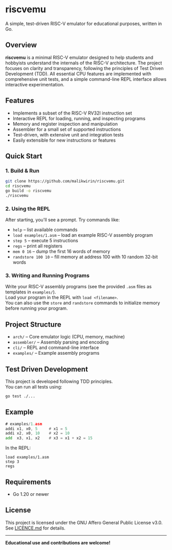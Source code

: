 # riscvemu

A simple, test-driven RISC-V emulator for educational purposes, written in Go.

## Overview

**riscvemu** is a minimal RISC-V emulator designed to help students and hobbyists understand the internals of the RISC-V architecture. The project focuses on clarity and transparency, following the principles of Test Driven Development (TDD). All essential CPU features are implemented with comprehensive unit tests, and a simple command-line REPL interface allows interactive experimentation.

## Features

- Implements a subset of the RISC-V RV32I instruction set
- Interactive REPL for loading, running, and inspecting programs
- Memory and register inspection and manipulation
- Assembler for a small set of supported instructions
- Test-driven, with extensive unit and integration tests
- Easily extensible for new instructions or features

## Quick Start

### 1. Build & Run

```sh
git clone https://github.com/malikwirin/riscvemu.git
cd riscvemu
go build -o riscvemu
./riscvemu
```

### 2. Using the REPL

After starting, you'll see a prompt. Try commands like:

- `help` – list available commands
- `load examples/1.asm` – load an example RISC-V assembly program
- `step 5` – execute 5 instructions
- `regs` – print all registers
- `mem 0 16` – dump the first 16 words of memory
- `randstore 100 10` – fill memory at address 100 with 10 random 32-bit words

### 3. Writing and Running Programs

Write your RISC-V assembly programs (see the provided `.asm` files as templates in `examples/`).  
Load your program in the REPL with `load <filename>`.  
You can also use the `store` and `randstore` commands to initialize memory before running your program.

## Project Structure

- `arch/` – Core emulator logic (CPU, memory, machine)
- `assembler/` – Assembly parsing and encoding
- `cli/` – REPL and command-line interface
- `examples/` – Example assembly programs

## Test Driven Development

This project is developed following TDD principles.  
You can run all tests using:

```sh
go test ./...
```

## Example

```asm
# examples/1.asm
addi x1, x0, 5     # x1 = 5
addi x2, x0, 10    # x2 = 10
add  x3, x1, x2    # x3 = x1 + x2 = 15
```

In the REPL:

```
load examples/1.asm
step 3
regs
```

## Requirements

- Go 1.20 or newer

## License

This project is licensed under the GNU Affero General Public License v3.0.  
See [LICENCE.md](LICENCE.md) for details.

---

**Educational use and contributions are welcome!**
